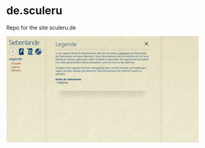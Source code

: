 # de.sculeru
Repo for the site sculeru.de

![Screenshot 2023-05-07 at 21-11-15 Siebenlande.png](Screenshot%202023-05-07%20at%2021-11-15%20Siebenlande.png)